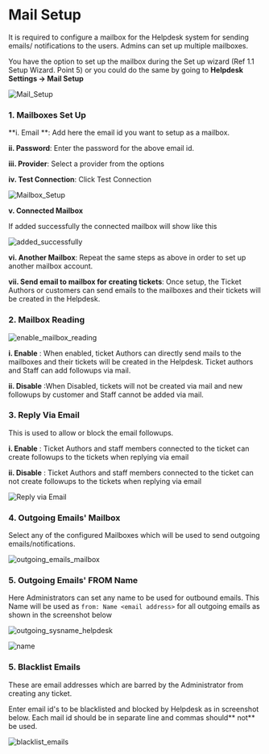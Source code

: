 # Mail Setup

It is required to configure a mailbox for the Helpdesk system for sending emails/ notifications to the users. Admins can set up multiple mailboxes.

You have the option to set up the mailbox during the Set up wizard (Ref 1.1 Setup Wizard. Point 5) or you could do the same  by going to **Helpdesk Settings -> Mail Setup**

![Mail_Setup](http://git.rtcamp.com/rtbiz/rtbiz/uploads/22db71ed9a5d9ce1f4479aeca9a09144/Mail_Setup.png)


### 1. Mailboxes Set Up


  **i. Email **:  Add here the email id you want to setup as a mailbox.

**ii. Password**: Enter the password for the above email id.

**iii. Provider**: Select a provider from the options

**iv. Test Connection**: Click Test Connection

![Mailbox_Setup](http://git.rtcamp.com/rtbiz/rtbiz/uploads/a1d46c4c26b2e3d5fdcb43a10f5dee2b/Mailbox_Setup.png)

**v. Connected Mailbox**

If added successfully the connected mailbox  will show like this

![added_successfully](https://cloud.githubusercontent.com/assets/8191145/6484791/e5f53736-c2a4-11e4-87aa-751a0065c885.png)

**vi. Another Mailbox**: Repeat the same steps as above in order to set up another mailbox account.

**vii. Send email to mailbox for creating tickets**: Once setup, the Ticket Authors or customers can send emails to the mailboxes and their tickets will be created in the Helpdesk.


### 2. Mailbox Reading

![enable_mailbox_reading](https://cloud.githubusercontent.com/assets/8191145/6487363/bee796b8-c2b6-11e4-8b84-0f761513cb48.png)

**i. Enable** : When enabled, ticket Authors can directly send mails to the mailboxes and their tickets will be created in the Helpdesk. Ticket authors and Staff can add followups via mail.

**ii. Disable** :When Disabled, tickets will not be created via mail and new followups by customer and Staff cannot be added via mail.

### 3. Reply Via Email

This is used to allow or block the email followups.

**i. Enable** : Ticket Authors and staff members connected to the ticket can create followups to the tickets when replying via email

**ii. Disable** : Ticket Authors and staff members connected to the ticket can not create followups to the tickets when replying via email

![Reply via Email](http://git.rtcamp.com/uploads/rtbiz/rtbiz-helpdesk/46a4d1e93f/Reply_via_Email.png)

### 4. Outgoing Emails' Mailbox

Select any of the configured Mailboxes which will be used to send outgoing emails/notifications.

![outgoing_emails_mailbox](https://cloud.githubusercontent.com/assets/8191145/6487585/1f68f206-c2b8-11e4-9ba1-c0d6d52a2612.png)


### 5. Outgoing Emails' FROM Name

Here Administrators can set any name to be used for outbound emails. This Name will be used as ```from: Name <email address>``` for all outgoing emails as shown in the screenshot below

![outgoing_sysname_helpdesk](https://cloud.githubusercontent.com/assets/8191145/6501154/efa7c12c-c33a-11e4-8b76-936fc21bd2a2.png)

![name](https://cloud.githubusercontent.com/assets/8191145/6501114/52b3b830-c33a-11e4-9dad-5f6f832b66a5.png)


### 5. Blacklist Emails

These are email addresses which are barred by the Administrator from creating any ticket.

Enter email id's to be blacklisted and blocked by Helpdesk as in screenshot below. Each  mail id should be in separate line and commas should** not** be used.

![blacklist_emails](https://cloud.githubusercontent.com/assets/8191145/6487587/1f9e311e-c2b8-11e4-82ab-00a51d017331.png)

